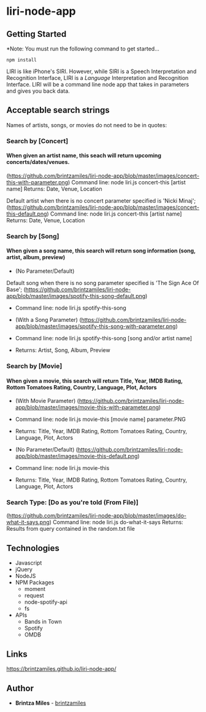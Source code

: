 # liri-node-app

## Getting Started
*Note: You must run the following command to get started...
``` $bash
npm install
```

LIRI is like iPhone's SIRI. However, while SIRI is a Speech Interpretation and Recognition Interface, LIRI is a _Language_ Interpretation and Recognition Interface. LIRI will be a command line node app that takes in parameters and gives you back data.

## Acceptable search strings
Names of artists, songs, or movies do not need to be in quotes: 

### Search by [Concert] 
#### When given an artist name, this seach will return upcoming concerts/dates/venues.
(https://github.com/brintzamiles/liri-node-app/blob/master/images/concert-this-with-parameter.png) 
Command line:  node liri.js concert-this [artist name] 
Returns:   Date, Venue, Location

Default artist when there is no concert parameter specified is 'Nicki Minaj'; (https://github.com/brintzamiles/liri-node-app/blob/master/images/concert-this-default.png) 
Command line:  node liri.js concert-this [artist name] 
Returns:   Date, Venue, Location

### Search by [Song] 
#### When given a song name, this search will return song information (song, artist, album, preview)
* (No Parameter/Default)

Default song when there is no song parameter specified is 'The Sign Ace Of Base';   (https://github.com/brintzamiles/liri-node-app/blob/master/images/spotify-this-song-default.png) 
* Command line:  node liri.js spotify-this-song 

* (With a Song Parameter)
(https://github.com/brintzamiles/liri-node-app/blob/master/images/spotify-this-song-with-parameter.png)
* Command line:  node liri.js spotify-this-song [song and/or artist name] 
* Returns:   Artist, Song, Album, Preview

### Search by [Movie]  
#### When given a movie, this search will return Title, Year, IMDB Rating, Rottom Tomatoes Rating, Country, Language, Plot, Actors
* (With Movie Parameter) 
(https://github.com/brintzamiles/liri-node-app/blob/master/images/movie-this-with-parameter.png)  
* Command line:  node liri.js movie-this [movie name] parameter.PNG
* Returns:  Title, Year, IMDB Rating, Rottom Tomatoes Rating, Country, Language, Plot, Actors

* (No Parameter/Default)
(https://github.com/brintzamiles/liri-node-app/blob/master/images/movie-this-default.png)  
* Command line:  node liri.js movie-this
* Returns:  Title, Year, IMDB Rating, Rottom Tomatoes Rating, Country, Language, Plot, Actors


### Search Type:  [Do as you're told (From File)]

(https://github.com/brintzamiles/liri-node-app/blob/master/images/do-what-it-says.png) 
Command line:  node liri.js do-what-it-says
Returns:  Results from query contained in the random.txt file

## Technologies

* Javascript
* jQuery
* NodeJS
* NPM Packages
    * moment
    * request
    * node-spotify-api
    * fs
* APIs
    * Bands in Town
    * Spotify
    * OMDB

## Links

 https://brintzamiles.github.io/liri-node-app/

## Author

* **Brintza Miles** - [brintzamiles](https://github.com/brintzamiles)
